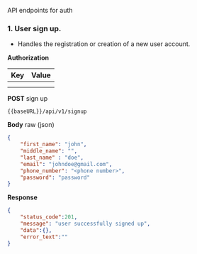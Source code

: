 API endpoints for auth

### 1. User sign up.
- Handles the registration or creation of a new user account.

**Authorization** 

| Key          | Value           |
| ------------ | --------------- |
|              |                 |
|              |                 |

**POST** sign up

```{{baseURL}}/api/v1/signup```

**Body** raw (json)
```json
{
    "first_name": "john",
    "middle_name": "",
    "last_name" : "doe",
    "email": "johndoe@gmail.com",
    "phone_number": "<phone number>",
    "password": "password"
}
```

**Response**
```json
{
    "status_code":201,
    "message": "user successfully signed up",
    "data":{},
    "error_text":""
}
```